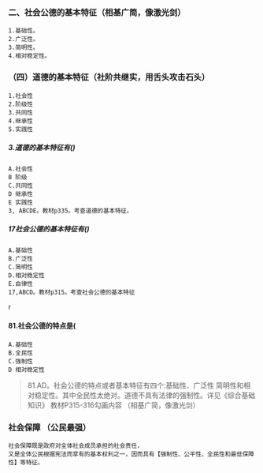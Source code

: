 ### 二、社会公德的基本特征（相基广简，像激光剑）
    1.基础性。
    2.广泛性。
    3.简明性。
    4.相对稳定性。

### （四）道德的基本特征（社阶共继实，用舌头攻击石头）
    1.社会性
    2.阶级性
    3.共同性
    4.继承性
    5.实践性

##### 3.道德的基本特征有()
    A.社会性
    B 阶级
    C.共同性
    D 继承性
    E 实践性
    3, ABCDE。教材p335。考查道德的基本特征。
            
##### 17社会公德的基本特征有()
    A.基础性
    B.广泛性
    C.简明性
    D.相对稳定性
    E.自律性
    17,ABCD。教材p315。考查社会公德的基本特征
r
#### 81.社会公德的特点是(
    A.基础性
    B.全民性
    C.强制性
    D 相对稳定性
>   81.AD。社会公德的特点或者基本特征有四个:基础性、广泛性
    简明性和相对稳定性。其中全民性太绝对。道德不具有法律的强制性。详见《综合基础知识》
    教材P315-316勾画内容
    （相基广简，像激光剑）
    
### 社会保障 （公民最强）   
    社会保障既是政府对全体社会成员承担的社会责任，
    又是全体公民根据宪法而享有的基本权利之一，因而具有【强制性、公平性、全民性和最低保障性】等特征。




















    
       